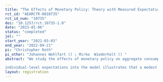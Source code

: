 ```yaml
---
title: "The Effects of Monetary Policy: Theory with Measured Expectations "
rct_id: "AEARCTR-0010735"
rct_id_num: "10735"
doi: "10.1257/rct.10735-1.0"
date: "2023-01-06"
status: "completed"
jel: ""
start_year: "2021-03-03"
end_year: "2022-09-21"
pi: "Christopher Roth"
pi_other: "Johannes Wohlfart () ; Mirko  Wiederholt () "
abstract: "We study the effects of monetary policy on aggregate consumption combining a heterogeneous agent model with measured expectations under different policy counterfactuals. We express the consumption of non-hand-to-mouth households as a function of expectations only and elicit all expectations appearing in the consumption functions for alternative monetary policy scenarios with tailored surveys. Feeding these
individual-level expectations into the model illustrates that a modest forward guidance statement in March 2021 would have reduced aggregate consumption by 0.14% on impact and an interest rate hike of 40 basis points in March 2022 would have reduced aggregate consumption by 0.30% on impact."
layout: registration
---
```


